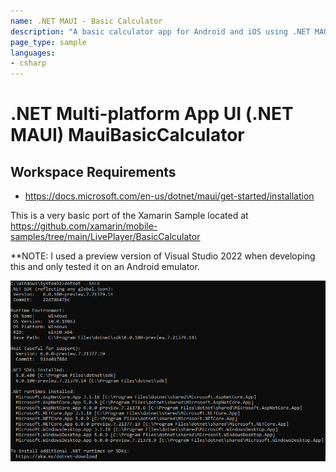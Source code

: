 ```yaml
---
name: .NET MAUI - Basic Calculator
description: "A basic calculator app for Android and iOS using .NET MAUI"
page_type: sample
languages:
- csharp
---
```


# .NET Multi-platform App UI (.NET MAUI) MauiBasicCalculator 
## Workspace Requirements 
- https://docs.microsoft.com/en-us/dotnet/maui/get-started/installation

This is a very basic port of the Xamarin Sample located at https://github.com/xamarin/mobile-samples/tree/main/LivePlayer/BasicCalculator

**NOTE: I used a preview version of Visual Studio 2022 when developing this and only tested it on an Android emulator.

![dotnet --info](Screenshots/dotnetinfo.png)
